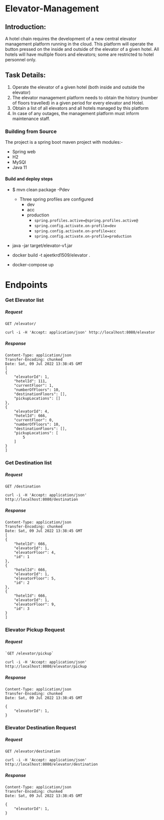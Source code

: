 
# Elevator-Management


## Introduction:

A hotel chain requires the development of a new central elevator management platform running in the cloud. This platform will operate the button pressed on the inside and outside of the elevator of a given hotel. All hotels will have multiple floors and elevators; some are restricted to hotel personnel only.

## Task Details:

1. Operate the elevator of a given hotel (both inside and outside the elevator)
2. The elevator management platform needs to obtain the history (number of floors travelled)
in a given period for every elevator and Hotel.
3. Obtain a list of all elevators and all hotels managed by this platform
4. In case of any outages, the management platform must inform maintenance staff.
    
### Building from Source

The project is a spring boot maven project with modules:-

 - Spring web
 - H2
 - MySQl
 - Java 11

#### Build and deploy steps

 - $ mvn clean package -Pdev 
	 - Three spring profiles are configured
		 - dev
		 - acc
		 - production
			 - `spring.profiles.active=@spring.profiles.active@`
			 - `spring.config.activate.on-profile=dev`
			 - `spring.config.activate.on-profile=acc`
			 - 	`spring.config.activate.on-profile=production`

 - java -jar target/elevator-v1.jar 
 - docker build -t ajeetkrd1509/elevator . 
 - docker-compose up


# Endpoints

### Get Elevator list

##### Request

`GET /elevator/`

    curl -i -H 'Accept: application/json' http://localhost:8080/elevator

##### Response

    Content-Type: application/json
    Transfer-Encoding: chunked
    Date: Sat, 09 Jul 2022 13:38:45 GMT
    [
	{
		"elevatorId": 1,
		"hotelId": 111,
		"currentFloor": 1,
		"numberOfFloors": 10,
		"destinationFloors": [],
		"pickupLocations": []
	},
	{
		"elevatorId": 4,
		"hotelId": 666,
		"currentFloor": 0,
		"numberOfFloors": 10,
		"destinationFloors": [],
		"pickupLocations": [
			5
		]
	}
	]
### Get Destination list

##### Request

`GET /destination`

    curl -i -H 'Accept: application/json' http://localhost:8080/destination

##### Response

    Content-Type: application/json
    Transfer-Encoding: chunked
    Date: Sat, 09 Jul 2022 13:38:45 GMT
    [
	{
		"hotelId": 666,
		"elevatorId": 1,
		"elevatorFloor": 4,
		"id": 1
	},
	{
		"hotelId": 666,
		"elevatorId": 1,
		"elevatorFloor": 5,
		"id": 2
	},
	{
		"hotelId": 666,
		"elevatorId": 1,
		"elevatorFloor": 9,
		"id": 3
	}
	]
	
### Elevator Pickup Request
##### Request
    `GET /elevator/pickup`

    curl -i -H 'Accept: application/json' http://localhost:8080/elevator/pickup

##### Response

    Content-Type: application/json
    Transfer-Encoding: chunked
    Date: Sat, 09 Jul 2022 13:38:45 GMT

	{
		"elevatorId": 1,
	}
### Elevator Destination Request
##### Request
`GET /elevator/destination`

    curl -i -H 'Accept: application/json' http://localhost:8080/elevator/destination

##### Response

    Content-Type: application/json
    Transfer-Encoding: chunked
    Date: Sat, 09 Jul 2022 13:38:45 GMT

	{
		"elevatorId": 1,
	}


